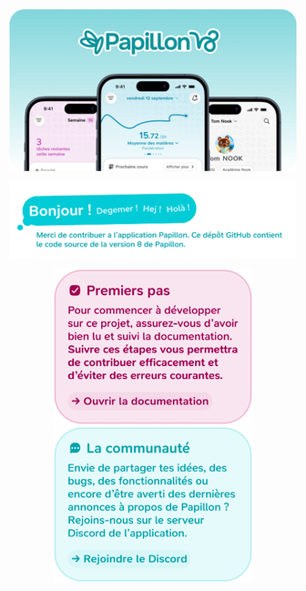 <img src=".github/assets/header.png" alt="Papillon"/>
<p align="middle">
  <img src=".github/assets/header_container.png" alt="Bonjour ! Merci de contribuer a l’application Papillon. Ce dépôt GitHub contient le code source de la   version 8 de Papillon." width="700"/>
</p>

<p align="middle">
  <a href="https://docs.papillon.bzh"><img src=".github/assets/contribute_box.png" alt="Pour commencer à développer sur ce projet, assurez-vous d’avoir bien lu et suivi la documentation. Suivre ces étapes vous permettra de contribuer efficacement et d’éviter des erreurs courantes." width="350"/> </a>
  <a href="https://discord.gg/wVKWBRTbfh"><img src=".github/assets/community_box.png" alt="Envie de partager tes idées, des bugs, des fonctionnalités ou encore d’être averti des dernières annonces à propos de Papillon ? Rejoins-nous sur le serveur Discord de l’application." width="350"/></a>
</p>
